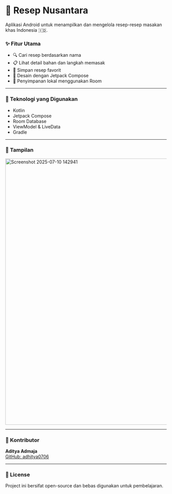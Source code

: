 # 🥘 Resep Nusantara

Aplikasi Android untuk menampilkan dan mengelola resep-resep masakan khas Indonesia 🇮🇩.

### ✨ Fitur Utama
- 🔍 Cari resep berdasarkan nama
- 📋 Lihat detail bahan dan langkah memasak
- 💾 Simpan resep favorit
- 🎨 Desain dengan Jetpack Compose
- 💾 Penyimpanan lokal menggunakan Room

---

### 📱 Teknologi yang Digunakan
- Kotlin
- Jetpack Compose
- Room Database
- ViewModel & LiveData
- Gradle

---

### 📸 Tampilan
<img width="538" height="832" alt="Screenshot 2025-07-10 142941" src="https://github.com/user-attachments/assets/86d39ce6-f4f6-47a3-9a60-9cd0c26552a3" />


---

### 🙌 Kontributor
**Aditya Admaja**  
[GitHub: adhitya0706](https://github.com/adhitya0706)

---

### 📄 License
Project ini bersifat open-source dan bebas digunakan untuk pembelajaran.
